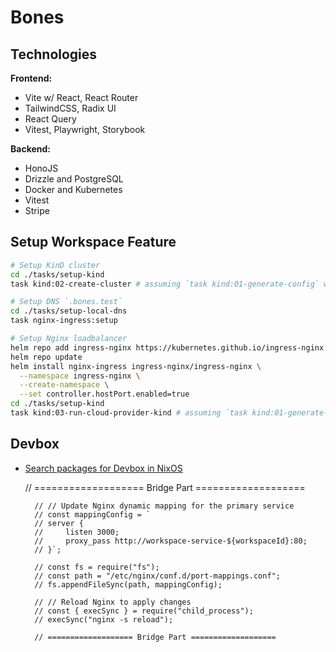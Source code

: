 # Bones

## Technologies

**Frontend:**

- Vite w/ React, React Router
- TailwindCSS, Radix UI
- React Query
- Vitest, Playwright, Storybook

**Backend:**

- HonoJS
- Drizzle and PostgreSQL
- Docker and Kubernetes
- Vitest
- Stripe

## Setup Workspace Feature

```bash
# Setup KinD cluster
cd ./tasks/setup-kind
task kind:02-create-cluster # assuming `task kind:01-generate-config` was already ran

# Setup DNS `.bones.test`
cd ./tasks/setup-local-dns
task nginx-ingress:setup

# Setup Nginx loadbalancer
helm repo add ingress-nginx https://kubernetes.github.io/ingress-nginx
helm repo update
helm install nginx-ingress ingress-nginx/ingress-nginx \
  --namespace ingress-nginx \
  --create-namespace \
  --set controller.hostPort.enabled=true
cd ./tasks/setup-kind
task kind:03-run-cloud-provider-kind # assuming `task kind:01-generate-config` was already ran
```

## Devbox

- [Search packages for Devbox in NixOS](https://search.nixos.org/packages)

  // =================== Bridge Part ===================

        // // Update Nginx dynamic mapping for the primary service
        // const mappingConfig = `
        // server {
        //     listen 3000;
        //     proxy_pass http://workspace-service-${workspaceId}:80;
        // }`;

        // const fs = require("fs");
        // const path = "/etc/nginx/conf.d/port-mappings.conf";
        // fs.appendFileSync(path, mappingConfig);

        // // Reload Nginx to apply changes
        // const { execSync } = require("child_process");
        // execSync("nginx -s reload");

        // =================== Bridge Part ===================
